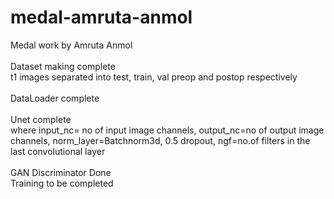 # medal-amruta-anmol
Medal work by Amruta Anmol \
\
Dataset making complete \
t1 images separated into test, train, val preop and postop respectively \
\
DataLoader complete \
\
Unet complete \
where input_nc= no of input image channels, output_nc=no of output image channels, norm_layer=Batchnorm3d, 0.5 dropout, ngf=no.of filters in the last convolutional layer \
\
GAN Discriminator Done \
Training to be completed
